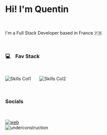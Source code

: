 Hi! I'm Quentin
========================================================================================================================================

<br />

I'm a Full Stack Developer based in France 🇫🇷

<br />

### 💻 &nbsp;&nbsp; Fav Stack
<br />

![Skills Col1](https://skillicons.dev/icons?i=nodejs,ts,adonis,jest,github,vercel&theme=dark&perline=2)
&nbsp;&nbsp;&nbsp;&nbsp;&nbsp;
![Skills Col2](https://skillicons.dev/icons?i=svelte,tailwind,prisma,postgres,docker,k8s&theme=dark&perline=2)

<br />


### Socials
<br />

[![web](https://img.shields.io/badge/visit_my_webiste-f5f5f5?style=for-the-badge&logo=netlify&logoColor=000000)](https://quentinmoessner.netlify.app) 
<br />
![underconstruction](http://img.shields.io/badge/under_reconstruction-orange)
